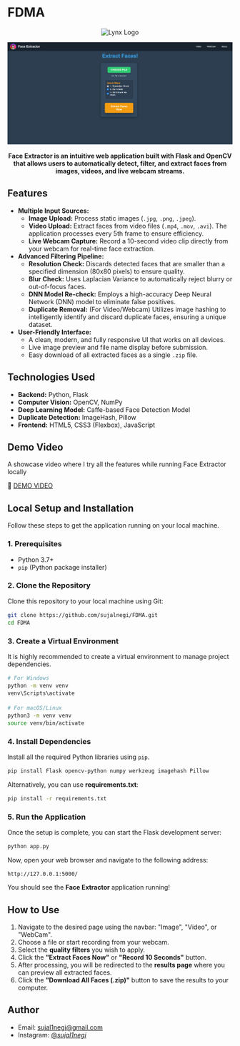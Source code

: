 # FDMA
<div align="center">
  <img src="static/assets/logo.png" alt="Lynx Logo" width="200"/>
   
![Face Extractor Screenshot](static/images/landingpage.png)

**Face Extractor is an intuitive web application built with Flask and OpenCV that allows users to automatically detect, filter, and extract faces from images, videos, and live webcam streams.**

</div>

## Features

* **Multiple Input Sources:**
    * **Image Upload:** Process static images (`.jpg`, `.png`, `.jpeg`).
    * **Video Upload:** Extract faces from video files (`.mp4`, `.mov`, `.avi`). The application processes every 5th frame to ensure efficiency.
    * **Live Webcam Capture:** Record a 10-second video clip directly from your webcam for real-time face extraction.
* **Advanced Filtering Pipeline:**
    * **Resolution Check:** Discards detected faces that are smaller than a specified dimension (80x80 pixels) to ensure quality.
    * **Blur Check:** Uses Laplacian Variance to automatically reject blurry or out-of-focus faces.
    * **DNN Model Re-check:** Employs a high-accuracy Deep Neural Network (DNN) model to eliminate false positives.
    * **Duplicate Removal:** (For Video/Webcam) Utilizes image hashing to intelligently identify and discard duplicate faces, ensuring a unique dataset.
* **User-Friendly Interface:**
    * A clean, modern, and fully responsive UI that works on all devices.
    * Live image preview and file name display before submission.
    * Easy download of all extracted faces as a single `.zip` file.

## Technologies Used

* **Backend:** Python, Flask
* **Computer Vision:** OpenCV, NumPy
* **Deep Learning Model:** Caffe-based Face Detection Model
* **Duplicate Detection:** ImageHash, Pillow
* **Frontend:** HTML5, CSS3 (Flexbox), JavaScript

## Demo Video

A showcase video where I try all the features while running Face Extractor locally

🎥 [DEMO VIDEO](https://drive.google.com/file/d/1wP8xjj36HftMPDqjvTUjmBAuF-_YUJQs/view?usp=drive_link)

## Local Setup and Installation

Follow these steps to get the application running on your local machine.

### 1. Prerequisites

* Python 3.7+
* `pip` (Python package installer)

### 2. Clone the Repository

Clone this repository to your local machine using Git:

```bash
git clone https://github.com/sujalnegi/FDMA.git
cd FDMA
```

### 3. Create a Virtual Environment

It is highly recommended to create a virtual environment to manage project dependencies.

```bash
# For Windows
python -m venv venv
venv\Scripts\activate

# For macOS/Linux
python3 -m venv venv
source venv/bin/activate
```

### 4. Install Dependencies

Install all the required Python libraries using `pip`.

```bash
pip install Flask opencv-python numpy werkzeug imagehash Pillow
```

Alternatively, you can use **requirements.txt**:

```bash
pip install -r requirements.txt
```

### 5. Run the Application

Once the setup is complete, you can start the Flask development server:

```bash
python app.py
```

Now, open your web browser and navigate to the following address:

```
http://127.0.0.1:5000/
```

You should see the **Face Extractor** application running!

## How to Use

1. Navigate to the desired page using the navbar: "Image", "Video", or "WebCam".
2. Choose a file or start recording from your webcam.
3. Select the **quality filters** you wish to apply.
4. Click the **"Extract Faces Now"** or **"Record 10 Seconds"** button.
5. After processing, you will be redirected to the **results page** where you can preview all extracted faces.
6. Click the **"Download All Faces (.zip)"** button to save the results to your computer.

## Author

- Email: [sujal1negi@gmail.com](mailto:sujal1negi@gmail.com)
- Instagram: [@_sujal1negi_](https://www.instagram.com/_sujalnegi_/)